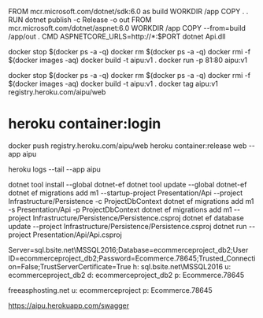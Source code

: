 FROM mcr.microsoft.com/dotnet/sdk:6.0 as build
WORKDIR /app
COPY . .
RUN dotnet publish -c Release -o out
FROM mcr.microsoft.com/dotnet/aspnet:6.0
WORKDIR /app
COPY --from=build /app/out .
CMD ASPNETCORE_URLS=http://*:$PORT dotnet Api.dll


docker stop $(docker ps -a -q)
docker rm $(docker ps -a -q)
docker rmi -f $(docker images -aq)
docker build -t aipu:v1 .
docker run -p 81:80 aipu:v1

docker stop $(docker ps -a -q)
docker rm $(docker ps -a -q)
docker rmi -f $(docker images -aq)
docker build -t aipu:v1 .
docker tag aipu:v1 registry.heroku.com/aipu/web
# heroku container:login
docker push registry.heroku.com/aipu/web
heroku container:release web --app aipu

heroku logs --tail --app aipu


dotnet tool install --global dotnet-ef
dotnet tool update --global dotnet-ef
dotnet ef migrations add m1 --startup-project Presentation/Api --project Infrastructure/Persistence -c ProjectDbContext
dotnet ef migrations add m1 -s Presentation/Api -p ProjectDbContext
dotnet ef migrations add m1 --project Infrastructure/Persistence/Persistence.csproj
dotnet ef database update --project Infrastructure/Persistence/Persistence.csproj
dotnet run --project Presentation/Api/Api.csproj

Server=sql.bsite.net\\MSSQL2016;Database=ecommerceproject_db2;User ID=ecommerceproject_db2;Password=Ecommerce.78645;Trusted_Connection=False;TrustServerCertificate=True
h: sql.bsite.net\MSSQL2016
u: ecommerceproject_db2
d: ecommerceproject_db2
p: Ecommerce.78645

freeasphosting.net
u: ecommerceproject
p: Ecommerce.78645


https://aipu.herokuapp.com/swagger